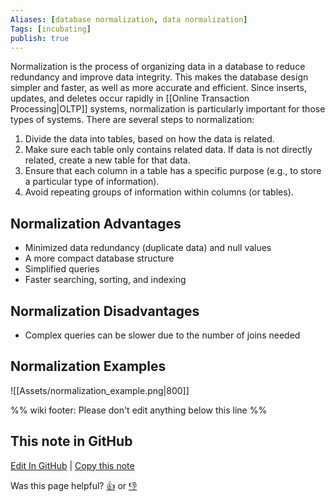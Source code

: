 ```yaml
---
Aliases: [database normalization, data normalization]
Tags: [incubating]
publish: true
---
```


Normalization is the process of organizing data in a database to reduce redundancy and improve data integrity. This makes the database design simpler and faster, as well as more accurate and efficient. Since inserts, updates, and deletes occur rapidly in [[Online Transaction Processing|OLTP]] systems, normalization is particularly important for those types of systems. There are several steps to normalization: 

1. Divide the data into tables, based on how the data is related.
2. Make sure each table only contains related data. If data is not directly related, create a new table for that data.
3. Ensure that each column in a table has a specific purpose (e.g., to store a particular type of information).
4. Avoid repeating groups of information within columns (or tables).

## Normalization Advantages

- Minimized data redundancy (duplicate data) and null values
- A more compact database structure
- Simplified queries
- Faster searching, sorting, and indexing

## Normalization Disadvantages

- Complex queries can be slower due to the number of joins needed

## Normalization Examples

![[Assets/normalization_example.png|800]]

%% wiki footer: Please don't edit anything below this line %%

## This note in GitHub

<span class="git-footer">[Edit In GitHub](https://github.dev/data-engineering-community/data-engineering-wiki/blob/main/Concepts/Normalization.md "git-hub-edit-note") | [Copy this note](https://raw.githubusercontent.com/data-engineering-community/data-engineering-wiki/main/Concepts/Normalization.md "git-hub-copy-note")</span>

<span class="git-footer">Was this page helpful?
[👍](https://tally.so/r/mOaxjk?rating=Yes&url=https://dataengineering.wiki/Concepts/Normalization) or [👎](https://tally.so/r/mOaxjk?rating=No&url=https://dataengineering.wiki/Concepts/Normalization)</span>
